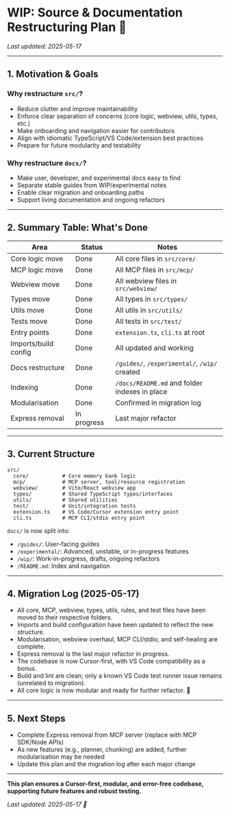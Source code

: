 # WIP: Source & Documentation Restructuring Plan 🐹

_Last updated: 2025-05-17_

---

## 1. Motivation & Goals

### Why restructure `src/`?
- Reduce clutter and improve maintainability
- Enforce clear separation of concerns (core logic, webview, utils, types, etc.)
- Make onboarding and navigation easier for contributors
- Align with idiomatic TypeScript/VS Code/extension best practices
- Prepare for future modularity and testability

### Why restructure `docs/`?
- Make user, developer, and experimental docs easy to find
- Separate stable guides from WIP/experimental notes
- Enable clear migration and onboarding paths
- Support living documentation and ongoing refactors

---

## 2. Summary Table: What's Done

| Area                 | Status      | Notes                                         |
| -------------------- | ----------- | --------------------------------------------- |
| Core logic move      | Done        | All core files in `src/core/`                 |
| MCP logic move       | Done        | All MCP files in `src/mcp/`                   |
| Webview move         | Done        | All webview files in `src/webview/`           |
| Types move           | Done        | All types in `src/types/`                     |
| Utils move           | Done        | All utils in `src/utils/`                     |
| Tests move           | Done        | All tests in `src/test/`                      |
| Entry points         | Done        | `extension.ts`, `cli.ts` at root              |
| Imports/build config | Done        | All updated and working                       |
| Docs restructure     | Done        | `/guides/`, `/experimental/`, `/wip/` created |
| Indexing             | Done        | `/docs/README.md` and folder indexes in place |
| Modularisation       | Done        | Confirmed in migration log                    |
| Express removal      | In progress | Last major refactor                           |

---

## 3. Current Structure

```
src/
  core/           # Core memory bank logic
  mcp/            # MCP server, tool/resource registration
  webview/        # Vite/React webview app
  types/          # Shared TypeScript types/interfaces
  utils/          # Shared utilities
  test/           # Unit/integration tests
  extension.ts    # VS Code/Cursor extension entry point
  cli.ts          # MCP CLI/stdio entry point
```

`docs/` is now split into:
- `/guides/`: User-facing guides
- `/experimental/`: Advanced, unstable, or in-progress features
- `/wip/`: Work-in-progress, drafts, ongoing refactors
- `/README.md`: Index and navigation

---

## 4. Migration Log (2025-05-17)
- All core, MCP, webview, types, utils, rules, and test files have been moved to their respective folders.
- Imports and build configuration have been updated to reflect the new structure.
- Modularisation, webview overhaul, MCP CLI/stdio, and self-healing are complete.
- Express removal is the last major refactor in progress.
- The codebase is now Cursor-first, with VS Code compatibility as a bonus.
- Build and lint are clean; only a known VS Code test runner issue remains (unrelated to migration).
- All core logic is now modular and ready for further refactor. 🐹

---

## 5. Next Steps
- Complete Express removal from MCP server (replace with MCP SDK/Node APIs)
- As new features (e.g., planner, chunking) are added, further modularisation may be needed
- Update this plan and the migration log after each major change

---

**This plan ensures a Cursor-first, modular, and error-free codebase, supporting future features and robust testing.**

_Last updated: 2025-05-17 🐹_
